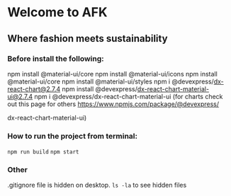 # Welcome to AFK
## Where fashion meets sustainability

### Before install the following:
npm install @material-ui/core
npm install @material-ui/icons
npm install @material-ui/core
npm install @material-ui/styles
npm i @devexpress/dx-react-chart@2.7.4
npm install @devexpress/dx-react-chart-material-ui@2.7.4
npm i @devexpress/dx-react-chart-material-ui     (for charts check out this page for others https://www.npmjs.com/package/@devexpress/


dx-react-chart-material-ui)
### How to run the project from terminal:
```npm run build```
```npm start```

### Other
.gitignore file is hidden on desktop. ```ls -la``` to see hidden files